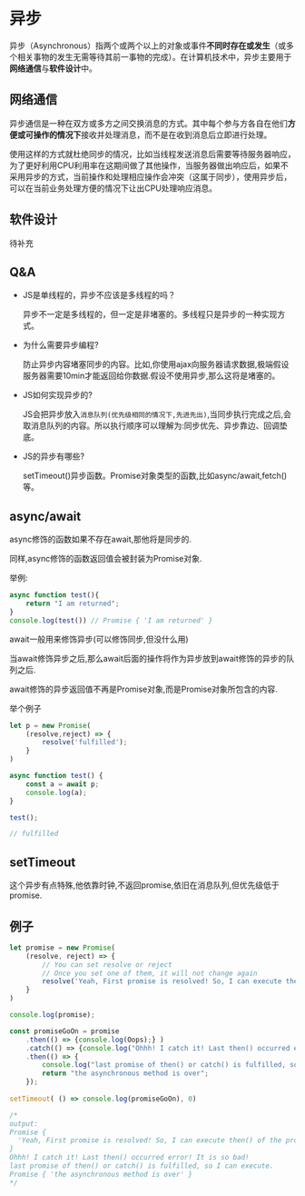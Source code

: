 # 异步

异步（Asynchronous）指两个或两个以上的对象或事件**不同时存在或发生**（或多个相关事物的发生无需等待其前一事物的完成）。在计算机技术中，异步主要用于**网络通信**与**软件设计**中。

## 网络通信

异步通信是一种在双方或多方之间交换消息的方式。其中每个参与方各自在他们**方便或可操作的情况下**接收并处理消息，而不是在收到消息后立即进行处理。

使用这样的方式就杜绝同步的情况，比如当线程发送消息后需要等待服务器响应，为了更好利用CPU利用率在这期间做了其他操作，当服务器做出响应后，如果不采用异步的方式，当前操作和处理相应操作会冲突（这属于同步），使用异步后，可以在当前业务处理方便的情况下让出CPU处理响应消息。

## 软件设计

待补充

## Q&A

- JS是单线程的，异步不应该是多线程的吗？

  异步不一定是多线程的，但一定是非堵塞的。多线程只是异步的一种实现方式。

- 为什么需要异步编程?

  防止异步内容堵塞同步的内容。比如,你使用ajax向服务器请求数据,极端假设服务器需要10min才能返回给你数据.假设不使用异步,那么这将是堵塞的。

- JS如何实现异步的?

  JS会把异步放入`消息队列(优先级相同的情况下,先进先出)`,当同步执行完成之后,会取消息队列的内容。所以执行顺序可以理解为:同步优先、异步靠边、回调垫底。

- JS的异步有哪些?

  setTimeout()异步函数。Promise对象类型的函数,比如async/await,fetch()等。

## async/await

async修饰的函数如果不存在await,那他将是同步的.

同样,async修饰的函数返回值会被封装为Promise对象.

举例:

```js
async function test(){
    return "I am returned";
}
console.log(test()) // Promise { 'I am returned' }
```

await一般用来修饰异步(可以修饰同步,但没什么用)

当await修饰异步之后,那么await后面的操作将作为异步放到await修饰的异步的队列之后.

await修饰的异步返回值不再是Promise对象,而是Promise对象所包含的内容.

举个例子
```js
let p = new Promise(
    (resolve,reject) => {
        resolve('fulfilled');
    }
)

async function test() {
    const a = await p;
    console.log(a);
}

test();

// fulfilled
```

## setTimeout

这个异步有点特殊,他依靠时钟,不返回promise,依旧在消息队列,但优先级低于promise.

## 例子
```js
let promise = new Promise(
    (resolve, reject) => {
        // You can set resolve or reject
        // Once you set one of them, it will not change again
        resolve('Yeah, First promise is resolved! So, I can execute then() of the promise method!');
    }
)

console.log(promise);

const promiseGoOn = promise
    .then(() => {console.log(Oops);} )
    .catch(() => {console.log("Ohhh! I catch it! Last then() occurred error! It is so bad!");})
    .then(() => {
        console.log("last promise of then() or catch() is fulfilled, so I can execute.");
        return "the asynchronous method is over";
    });
    
setTimeout( () => console.log(promiseGoOn), 0)

/*
output:
Promise {
  'Yeah, First promise is resolved! So, I can execute then() of the promise method!'
}
Ohhh! I catch it! Last then() occurred error! It is so bad!
last promise of then() or catch() is fulfilled, so I can execute.
Promise { 'the asynchronous method is over' }
*/
```

